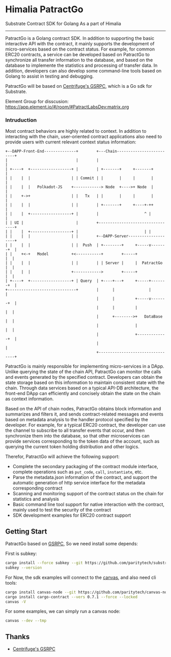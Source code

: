 # Himalia PatractGo

Substrate Contract SDK for Golang As a part of Himalia

----------

PatractGo is a Golang contract SDK. In addition to supporting the basic interactive API with the contract, it mainly supports the development of micro-services based on the contract status. For example, for common ERC20 contracts, a service can be developed based on PatractGo to synchronize all transfer information to the database, and based on the database to implemente the statistics and processing of transfer data. In addition, developers can also develop some command-line tools based on Golang to assist in testing and debugging.

PatractGo will be based on [Centrifuge's GSRPC](https://github.com/centrifuge/go-substrate-rpc-client), which is a Go sdk for Substrate.

Element Group for disscusion: https://app.element.io/#/room/#PatractLabsDev:matrix.org

### Intruduction

Most contract behaviors are highly related to context. In addition to interacting with the chain, user-oriented contract applications also need to provide users with current relevant context status information:

```
+--DAPP-Front-End--------------+        +---Chain-------------------------+
|                              |        |                                 |
| +----+  +------------------+ |        | +-------+     +-------+         |
| |    |  |                  | | Commit | |       |     |       |         |
| |    |  |   Polkadot-JS    +------------> Node  +---->+ Node  |         |
| |    +->+                  | |   Tx   | |       |     |       |         |
| |    |  |                  | |        | +-------+     +----+-++         |
| |    |  +------------------+ |        |                    ^ |          |
| | UI |                       |        +---------------------------------+
| |    |  +------------------+ |                             | |
| |    |  |                  | |        +--DAPP-Server--------------------+
| |    |  |                  | |  Push  | +--------+     +-----v-------+  |
| |    +<-+   Model          +<-----------+        +-----+             |  |
| |    |  |                  | |        | | Server |     |  PatractGo  |  |
| |    |  |                  +------------>        +-----+             |  |
| +----+  +------------------+ | Query  | +----+---+     +-----+-------+  |
+------------------------------+        |      |               |          |
                                        |      |         +-----v-------+  |
                                        |      |         |             |  |
                                        |      +-------->+   DataBase  |  |
                                        |                |             |  |
                                        |                +-------------+  |
                                        |                                 |
                                        +---------------------------------+
```

PatractGo is mainly responsible for implementing micro-services in a DApp. Unlike querying the state of the chain API, PatractGo can monitor the calls and events generated by the specified contract. Developers can obtain the state storage based on this information to maintain consistent state with the chain. Through data services based on a typical API-DB architecture, the front-end DApp can efficiently and concisely obtain the state on the chain as context information.

Based on the API of chain nodes, PatractGo obtains block information and summarizes and filters it, and sends contract-related messages and events based on metadata analysis to the handler protocol specified by the developer. For example, for a typical ERC20 contract, the developer can use the channel to subscribe to all transfer events that occur, and then synchronize them into the database, so that other microservices can provide services corresponding to the token data of the account, such as querying the current token holding distribution and other logics.

Therefor, PatractGo will achieve the following support:

* Complete the secondary packaging of the contract module interface, complete operations such as `put_code`, `call`, `instantiate`, etc.
* Parse the metadata.json information of the contract, and support the automatic generation of http service interface for the metadata corresponding contract
* Scanning and monitoring support of the contract status on the chain for statistics and analysis
* Basic command line tool support for native interaction with the contract, mainly used to test the security of the contract
* SDK development examples for ERC20 contract support

## Getting Start

PatractGo based on [GSRPC](https://github.com/centrifuge/go-substrate-rpc-client), So we need install some depends:

First is subkey:

```bash
cargo install --force subkey --git https://github.com/paritytech/substrate --version 2.0.0
subkey --version
```

For Now, the sdk examples will connect to the [canvas](https://github.com/paritytech/canvas-node), and also need cli tools:

```bash
cargo install canvas-node --git https://github.com/paritytech/canvas-node.git --tag v0.1.3 --force --locked
cargo install cargo-contract --vers 0.7.1 --force --locked
canvas -V
```

For some examples, we can simply run a canvas node:

```bash
canvas --dev --tmp
```

## Thanks

- [Centrifuge's GSRPC](https://github.com/centrifuge/go-substrate-rpc-client)
